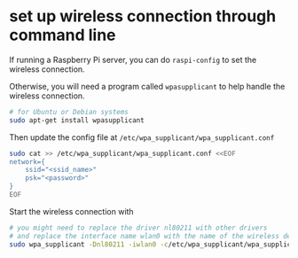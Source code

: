 # set up wireless connection through command line

If running a Raspberry Pi server, you can do `raspi-config` to set the wireless connection.

Otherwise, you will need a program called `wpasupplicant` to help handle the wireless connection.

```sh
# for Ubuntu or Debian systems
sudo apt-get install wpasupplicant
```

Then update the config file at `/etc/wpa_supplicant/wpa_supplicant.conf`

```sh
sudo cat >> /etc/wpa_supplicant/wpa_supplicant.conf <<EOF
network={
    ssid="<ssid_name>"
    psk="<password>"
}
EOF
```

Start the wireless connection with

```sh
# you might need to replace the driver nl80211 with other drivers
# and replace the interface name wlan0 with the name of the wireless device interface name
sudo wpa_supplicant -Dnl80211 -iwlan0 -c/etc/wpa_supplicant/wpa_supplicant.conf
```
